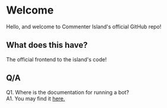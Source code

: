 # Welcome
Hello, and welcome to Commenter Island's official GitHub repo!
## What does this have?
The official frontend to the island's code!

## Q/A
Q1. Where is the documentation for running a bot?
<br>
A1. You may find it [here.](https://github.com/happysystems/commenterisland/blob/main/documents/bot.md)
